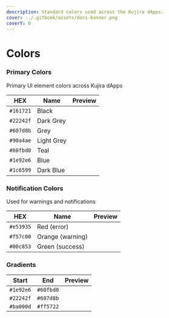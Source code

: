 ```yaml
---
description: Standard colors used across the Kujira dApps.
cover: ../.gitbook/assets/docs-banner.png
coverY: 0
---
```


# Colors

### Primary Colors

Primary UI element colors across Kujira dApps

| HEX       | Name       | Preview                                                                    |
| --------- | ---------- | -------------------------------------------------------------------------- |
| `#161721` | Black      | <img src="../.gitbook/assets/color-black.png" alt="" data-size="line">     |
| `#22242f` | Dark Grey  | <img src="../.gitbook/assets/color-darkgrey.png" alt="" data-size="line">  |
| `#607d8b` | Grey       | <img src="../.gitbook/assets/color-grey.png" alt="" data-size="line">      |
| `#90a4ae` | Light Grey | <img src="../.gitbook/assets/color-lightgrey.png" alt="" data-size="line"> |
| `#60fbd0` | Teal       | <img src="../.gitbook/assets/color-teal.png" alt="" data-size="line">      |
| `#1e92e6` | Blue       | <img src="../.gitbook/assets/color-blue.png" alt="" data-size="line">      |
| `#1c6599` | Dark Blue  | <img src="../.gitbook/assets/color-darkblue.png" alt="" data-size="line">  |

### Notification Colors

Used for warnings and notifications

| HEX       | Name             | Preview                                                                 |
| --------- | ---------------- | ----------------------------------------------------------------------- |
| `#e53935` | Red (error)      | <img src="../.gitbook/assets/color-red.png" alt="" data-size="line">    |
| `#f57c00` | Orange (warning) | <img src="../.gitbook/assets/color-orange.png" alt="" data-size="line"> |
| `#00c853` | Green (success)  | <img src="../.gitbook/assets/color-green.png" alt="" data-size="line">  |

### Gradients

| Start     | End       | Preview                                                                  |
| --------- | --------- | ------------------------------------------------------------------------ |
| `#1e92e6` | `#60fbd0` | <img src="../.gitbook/assets/gradient-blue.png" alt="" data-size="line"> |
| `#22242f` | `#607d8b` | <img src="../.gitbook/assets/gradient-grey.png" alt="" data-size="line"> |
| `#ba000d` | `#ff5722` | <img src="../.gitbook/assets/gradient-red.png" alt="" data-size="line">  |
